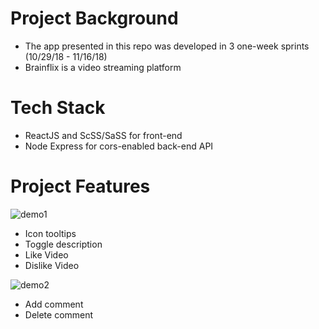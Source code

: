 # Project Background
- The app presented in this repo was developed in 3 one-week sprints (10/29/18 - 11/16/18)
- Brainflix is a video streaming platform

# Tech Stack
- ReactJS and ScSS/SaSS for front-end
- Node Express for cors-enabled back-end API

# Project Features

![demo1](https://user-images.githubusercontent.com/41134618/52093644-f4d72b00-2589-11e9-841f-df68e6205a51.gif)

- Icon tooltips
- Toggle description
- Like Video
- Dislike Video

![demo2](https://user-images.githubusercontent.com/41134618/52093645-f4d72b00-2589-11e9-9130-31ca0c771099.gif)

- Add comment
- Delete comment
